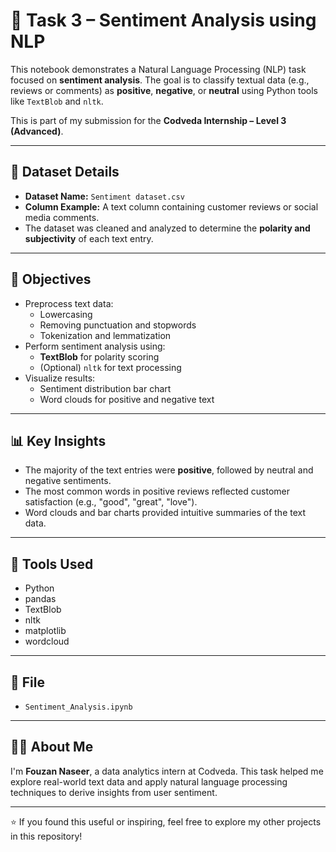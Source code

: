 
# 💬 Task 3 – Sentiment Analysis using NLP

This notebook demonstrates a Natural Language Processing (NLP) task focused on **sentiment analysis**. The goal is to classify textual data (e.g., reviews or comments) as **positive**, **negative**, or **neutral** using Python tools like `TextBlob` and `nltk`.

This is part of my submission for the **Codveda Internship – Level 3 (Advanced)**.

---

## 📁 Dataset Details

- **Dataset Name:** `Sentiment dataset.csv`
- **Column Example:** A text column containing customer reviews or social media comments.
- The dataset was cleaned and analyzed to determine the **polarity and subjectivity** of each text entry.

---

## 🎯 Objectives

- Preprocess text data:
  - Lowercasing
  - Removing punctuation and stopwords
  - Tokenization and lemmatization
- Perform sentiment analysis using:
  - **TextBlob** for polarity scoring
  - (Optional) `nltk` for text processing
- Visualize results:
  - Sentiment distribution bar chart
  - Word clouds for positive and negative text

---

## 📊 Key Insights

- The majority of the text entries were **positive**, followed by neutral and negative sentiments.
- The most common words in positive reviews reflected customer satisfaction (e.g., "good", "great", "love").
- Word clouds and bar charts provided intuitive summaries of the text data.

---

## 🧪 Tools Used

- Python  
- pandas  
- TextBlob  
- nltk  
- matplotlib  
- wordcloud

---

## 📄 File

- `Sentiment_Analysis.ipynb`

---

## 🙋‍♂️ About Me

I'm **Fouzan Naseer**, a data analytics intern at Codveda. This task helped me explore real-world text data and apply natural language processing techniques to derive insights from user sentiment.

---

⭐ If you found this useful or inspiring, feel free to explore my other projects in this repository!
